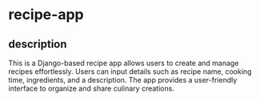 # recipe-app
 
## description
This is a Django-based recipe app allows users to create and manage recipes effortlessly. 
Users can input details such as recipe name, cooking time, ingredients, and a description. 
The app provides a user-friendly interface to organize and share culinary creations.

